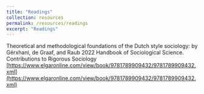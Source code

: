 ```yaml
---
title: "Readings"
collection: resources 
permalink: /resources/readings
excerpt: "Readings"
---
```


Theoretical and methodological foundations of the Dutch style sociology: by Gërxhani, de Graaf, and Raub 2022 Handbook of Sociological Science. Contributions to Rigorous Sociology [https://www.elgaronline.com/view/book/9781789909432/9781789909432.xml](https://www.elgaronline.com/view/book/9781789909432/9781789909432.xml)
